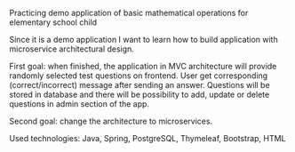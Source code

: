 Practicing demo application of basic mathematical operations for elementary school child

Since it is a demo application I want to learn how to build application with microservice architectural design. 

First goal: when finished, the application in MVC architecture will provide randomly selected test questions on frontend. 
User get corresponding (correct/incorrect) message after sending an answer. 
Questions will be stored in database and there will be possibility to add, update or delete questions in admin section of the app.

Second goal: change the architecture to microservices.

Used technologies: Java, Spring, PostgreSQL, Thymeleaf, Bootstrap, HTML

